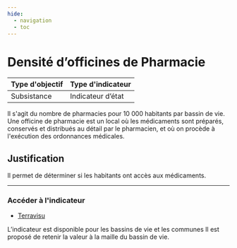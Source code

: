 ```yaml
---
hide:
  - navigation
  - toc
---
```

# Densité d’officines de Pharmacie

|Type d'objectif|Type d'indicateur|
|--|--|
|Subsistance|Indicateur d’état|

Il  s'agit  du  nombre  de  pharmacies  pour  10  000  habitants  par  bassin  de  vie.  Une officine  de  pharmacie  est  un  local  où  les  médicaments  sont  préparés,  conservés  et distribués  au  détail  par  le  pharmacien,  et  où  on  procède  à  l'exécution  des ordonnances médicales.   

## Justification

Il permet de déterminer si les habitants ont accès  aux médicaments.

---

### Accéder à l'indicateur

- [Terravisu](https://demo-terravisu-territoires.makina-corpus.com/view/sante#map=6.79/45.733/4.992&layers=2107b328443b5c4e2891d7682487d060)
              
L’indicateur  est  disponible  pour  les bassins de vie et les communes Il est proposé de retenir la valeur à la maille du bassin de vie.  
